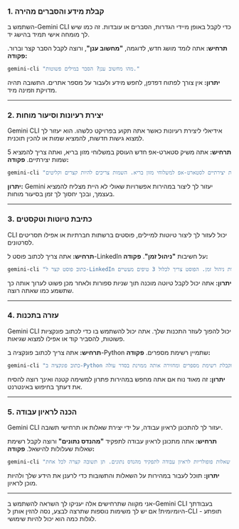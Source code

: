 ### 1. קבלת מידע והסברים מהירה

השתמש ב-Gemini CLI כדי לקבל באופן מיידי הגדרות, הסברים או עובדות. זה כמו שיש לך מומחה אישי תמיד בהישג יד.

**תרחיש:** אתה לומד מושג חדש, לדוגמה, **"מחשוב ענן"**, ורוצה לקבל הסבר קצר וברור.
**פקודה:**

```bash
gemini-cli "מהו מחשוב ענן? הסבר במילים פשוטות."
```

**יתרון:** אין צורך לפתוח דפדפן, לחפש מידע ולעבור על מספר אתרים. התשובה תהיה מדויקת וזמינה מיד.

-----

### 2. יצירת רעיונות וסיעור מוחות

Gemini CLI אידיאלי ליצירת רעיונות כאשר אתה תקוע בפרויקט כלשהו. הוא יעזור לך למצוא גישות חדשות, להמציא שמות או להכין תוכנית.

**תרחיש:** אתה משיק סטארט-אפ חדש העוסק במשלוחי מזון בריא, ואתה צריך להמציא 5 שמות יצירתיים.
**פקודה:**

```bash
gemini-cli "המצא 5 שמות יצירתיים לסטארט-אפ למשלוחי מזון בריא. השמות צריכים להיות קצרים וקליטים."
```

**יתרון:** Gemini יעזור לך ליצור במהירות אפשרויות שאולי לא היית מצליח להמציא בעצמך, ובכך יחסוך לך זמן בסיעור מוחות.

-----

### 3. כתיבת טיוטות וטקסטים

CLI יכול לעזור לך ליצור טיוטות למיילים, פוסטים ברשתות חברתיות או אפילו תסריטים לסרטונים.

**תרחיש:** אתה צריך לכתוב פוסט ל-LinkedIn על חשיבות **"ניהול זמן"**.
**פקודה:**

```bash
gemini-cli "כתוב פוסט קצר ל-LinkedIn על חשיבות ניהול זמן. הפוסט צריך לכלול 3 טיפים מעשיים."
```

**יתרון:** אתה יכול לקבל טיוטה מוכנה תוך שניות ספורות ולאחר מכן פשוט לערוך אותה כך שתשמע כמו שאתה רוצה.

-----

### 4. עזרה בתכנות

Gemini CLI יכול להפוך לעוזר התכנות שלך. אתה יכול להשתמש בו כדי לכתוב פונקציות פשוטות, להסביר קוד או אפילו למצוא שגיאות.

**תרחיש:** אתה צריך לכתוב פונקציה ב-Python שתמיין רשימת מספרים.
**פקודה:**

```bash
gemini-cli "כתוב פונקציה ב-Python שמקבלת רשימת מספרים ומחזירה אותה ממוינת בסדר עולה."
```

**יתרון:** זה מאוד נוח אם אתה מחפש במהירות פתרון למשימה קטנה ואינך רוצה להסיח את דעתך בחיפוש באינטרנט.

-----

### 5. הכנה לראיון עבודה

Gemini CLI יעזור לך להתכונן לראיון עבודה, על ידי יצירת שאלות או תרחישי תשובה.

**תרחיש:** אתה מתכונן לראיון עבודה לתפקיד **"מהנדס נתונים"** ורוצה לקבל רשימת שאלות שעלולות להישאל.
**פקודה:**

```bash
gemini-cli "רשום 10 שאלות פופולריות לראיון עבודה לתפקיד מהנדס נתונים. תן תשובה קצרה לכל אחת."
```

**יתרון:** תוכל לעבור במהירות על השאלות והתשובות כדי לרענן את הידע שלך ולהיות מוכן לראיון.

-----

אני מקווה שתרחישים אלה יעניקו לך השראה להשתמש ב-Gemini CLI בעבודתך היומיומית! אם יש לך משימות נוספות שתרצה לבצע, נסה להזין אותן ל-CLI - תופתע לגלות כמה הוא יכול להיות שימושי.